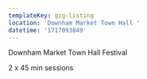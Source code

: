 ```yaml
---
templateKey: gig-listing
location: 'Downham Market Town Hall '
datetime: '1717093849'
---
```

D﻿ownham Market Town Hall Festival

2﻿ x 45 min sessions
